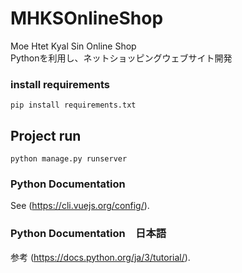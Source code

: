 # MHKSOnlineShop
Moe Htet Kyal Sin Online Shop<br/>
Pythonを利用し、ネットショッピングウェブサイト開発<br/>

### install requirements
```
pip install requirements.txt 
```

## Project run
```
python manage.py runserver
```

### Python Documentation
See (https://cli.vuejs.org/config/).

### Python Documentation　日本語
参考 (https://docs.python.org/ja/3/tutorial/).

